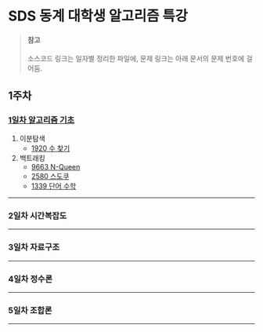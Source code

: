 # SDS 동계 대학생 알고리즘 특강

> #### **참고**
>
> 소스코드 링크는 일자별 정리한 파일에, 문제 링크는 아래 문서의 문제 번호에 걸어둠.



## 1주차

### [1일차 알고리즘 기초][1일차 알고리즘 기초]

1. 이분탐색
   - [1920 수 찾기][1920 수 찾기]
2. 백트래킹
   - [9663 N-Queen][9663 N-Queen]
   - [2580 스도쿠][2580 스도쿠]
   - [1339 단어 수학][1339 단어 수학]

---

### 2일차 시간복잡도

---

### 3일차 자료구조

---

### 4일차 정수론

---

### 5일차 조합론

---



[1일차 알고리즘 기초]:./SDS%201%EC%9D%BC%EC%B0%A8%20%EC%95%8C%EA%B3%A0%EB%A6%AC%EC%A6%98%20%EA%B8%B0%EC%B4%88.md "1일차 알고리즘 기초 문제집 정리"
[1920 수 찾기]:https://www.acmicpc.net/problem/1920	"백준 1920 수 찾기"



[9663 N-Queen]: https://www.acmicpc.net/problem/9663 "백준 9663 N-Queen"
[2580 스도쿠]: https://www.acmicpc.net/problem/2580 "백준 2580 스도쿠"
[1339 단어 수학]: https://www.acmicpc.net/problem/1339 "백준 1339 단어 수학"

